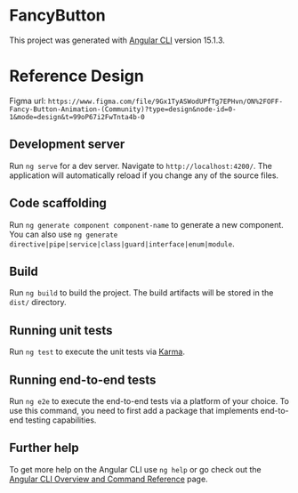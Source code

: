 # FancyButton

This project was generated with [Angular CLI](https://github.com/angular/angular-cli) version 15.1.3.

# Reference Design

Figma url: `https://www.figma.com/file/9Gx1TyASWodUPfTg7EPHvn/ON%2FOFF-Fancy-Button-Animation-(Community)?type=design&node-id=0-1&mode=design&t=99oP67i2FwTnta4b-0`

## Development server

Run `ng serve` for a dev server. Navigate to `http://localhost:4200/`. The application will automatically reload if you change any of the source files.

## Code scaffolding

Run `ng generate component component-name` to generate a new component. You can also use `ng generate directive|pipe|service|class|guard|interface|enum|module`.

## Build

Run `ng build` to build the project. The build artifacts will be stored in the `dist/` directory.

## Running unit tests

Run `ng test` to execute the unit tests via [Karma](https://karma-runner.github.io).

## Running end-to-end tests

Run `ng e2e` to execute the end-to-end tests via a platform of your choice. To use this command, you need to first add a package that implements end-to-end testing capabilities.

## Further help

To get more help on the Angular CLI use `ng help` or go check out the [Angular CLI Overview and Command Reference](https://angular.io/cli) page.

